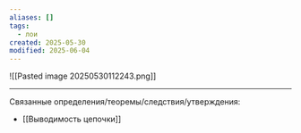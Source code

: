 ```yaml
---
aliases: []
tags:
  - лои
created: 2025-05-30
modified: 2025-06-04
---
```

![[Pasted image 20250530112243.png]]

---
Связанные определения/теоремы/следствия/утверждения:
- [[Выводимость цепочки]]
